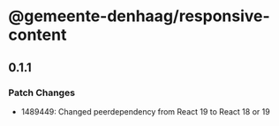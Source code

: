 # @gemeente-denhaag/responsive-content

## 0.1.1

### Patch Changes

- 1489449: Changed peerdependency from React 19 to React 18 or 19

